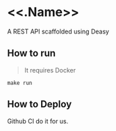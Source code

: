 # <<.Name>>

A REST API scaffolded using Deasy


## How to run

> It requires Docker

```
make run
```


## How to Deploy

Github CI do it for us.